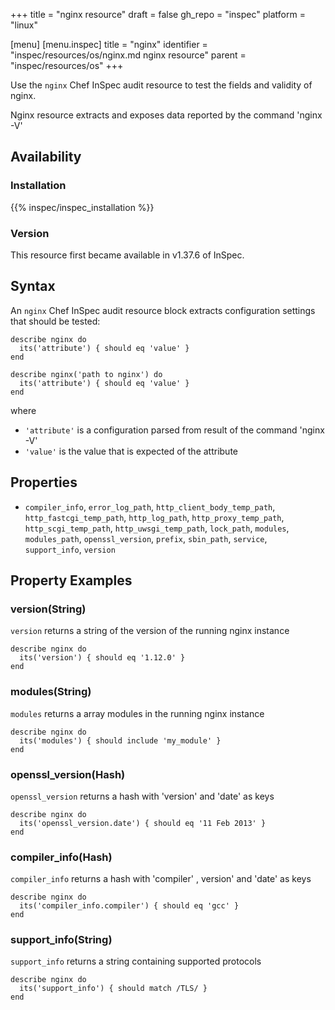 +++
title = "nginx resource"
draft = false
gh_repo = "inspec"
platform = "linux"

[menu]
  [menu.inspec]
    title = "nginx"
    identifier = "inspec/resources/os/nginx.md nginx resource"
    parent = "inspec/resources/os"
+++

Use the `nginx` Chef InSpec audit resource to test the fields and validity of nginx.

Nginx resource extracts and exposes data reported by the command 'nginx -V'

## Availability

### Installation

{{% inspec/inspec_installation %}}

### Version

This resource first became available in v1.37.6 of InSpec.

## Syntax

An `nginx` Chef InSpec audit resource block extracts configuration settings that should be tested:

    describe nginx do
      its('attribute') { should eq 'value' }
    end

    describe nginx('path to nginx') do
      its('attribute') { should eq 'value' }
    end

where

- `'attribute'` is a configuration parsed from result of the command 'nginx -V'
- `'value'` is the value that is expected of the attribute

## Properties

- `compiler_info`, `error_log_path`, `http_client_body_temp_path`, `http_fastcgi_temp_path`, `http_log_path`, `http_proxy_temp_path`, `http_scgi_temp_path`, `http_uwsgi_temp_path`, `lock_path`, `modules`, `modules_path`, `openssl_version`, `prefix`, `sbin_path`, `service`, `support_info`, `version`

## Property Examples

### version(String)

`version` returns a string of the version of the running nginx instance

    describe nginx do
      its('version') { should eq '1.12.0' }
    end

### modules(String)

`modules` returns a array modules in the running nginx instance

    describe nginx do
      its('modules') { should include 'my_module' }
    end

### openssl_version(Hash)

`openssl_version` returns a hash with 'version' and 'date' as keys

    describe nginx do
      its('openssl_version.date') { should eq '11 Feb 2013' }
    end

### compiler_info(Hash)

`compiler_info` returns a hash with 'compiler' , version' and 'date' as keys

    describe nginx do
      its('compiler_info.compiler') { should eq 'gcc' }
    end

### support_info(String)

`support_info` returns a string containing supported protocols

    describe nginx do
      its('support_info') { should match /TLS/ }
    end
